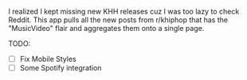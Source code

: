 I realized I kept missing new KHH releases cuz I was too lazy to check Reddit. This app pulls all the new posts from r/khiphop that has the "MusicVideo" flair and aggregates them onto a single page. 

TODO:
- [ ] Fix Mobile Styles
- [ ] Some Spotify integration
